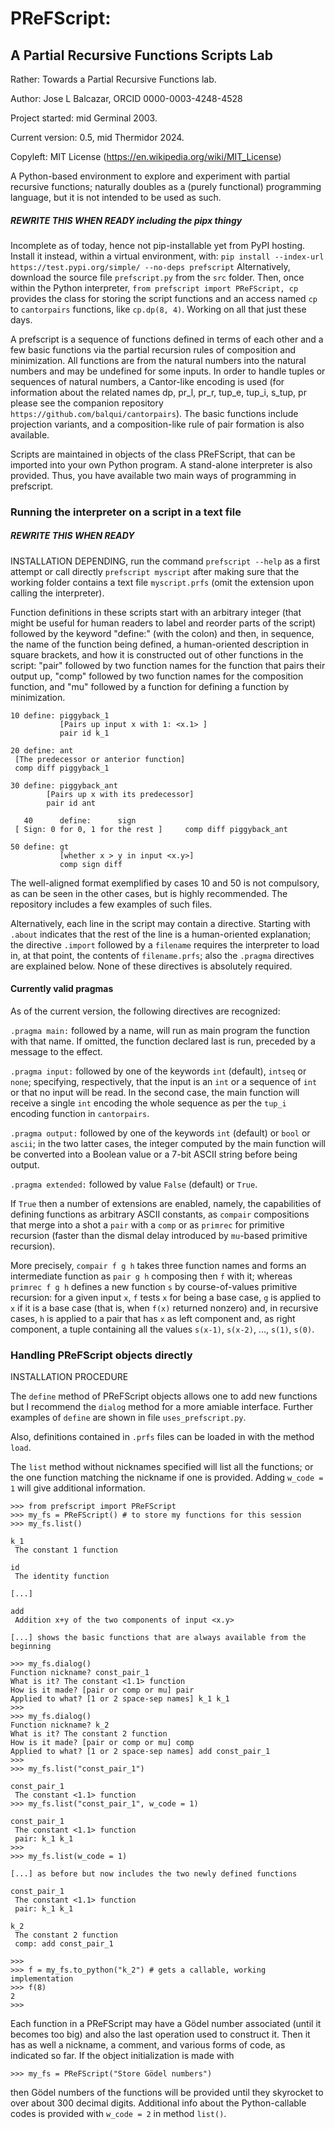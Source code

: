 # PReFScript: 
## A Partial Recursive Functions Scripts Lab

Rather: Towards a Partial Recursive Functions lab.

Author: Jose L Balcazar, ORCID 0000-0003-4248-4528

Project started: mid Germinal 2003.

Current version: 0.5, mid Thermidor 2024.

Copyleft: MIT License (https://en.wikipedia.org/wiki/MIT_License)

A Python-based environment to explore and experiment with partial 
recursive functions; naturally doubles as a (purely functional) 
programming language, but it is not intended to be used as such.

##### REWRITE THIS WHEN READY including the pipx thingy
Incomplete as of today, hence not pip-installable yet from PyPI
hosting. Install it instead, within a virtual environment, with:
`pip install --index-url https://test.pypi.org/simple/ --no-deps prefscript`
Alternatively, download the source file `prefscript.py` from the `src` folder.
Then, once within the Python interpreter, `from prefscript import PReFScript, cp`
provides the class for storing the script functions and an access named `cp` 
to `cantorpairs` functions, like `cp.dp(8, 4)`. Working on all that just these days.

A prefscript is a sequence of functions defined in terms of each
other and a few basic functions via the partial recursion rules 
of composition and minimization. All functions are from the
natural numbers into the natural numbers and may be undefined
for some inputs. In order to handle tuples or sequences of natural
numbers, a Cantor-like encoding is used (for information about the 
related names dp, pr_l, pr_r, tup_e, tup_i, s_tup, pr please see 
the companion repository `https://github.com/balqui/cantorpairs`).
The basic functions include projection variants, and a 
composition-like rule of pair formation is also available.

Scripts are maintained in objects of the class PReFScript,
that can be imported into your own Python program. 
A stand-alone interpreter is also provided. Thus, you
have available two main ways of programming in prefscript.

### Running the interpreter on a script in a text file

##### REWRITE THIS WHEN READY

INSTALLATION DEPENDING, run the command `prefscript --help`
as a first attempt or call directly `prefscript myscript`
after making sure that the working folder contains a text 
file `myscript.prfs` (omit the extension upon calling the
interpreter).

Function definitions in these scripts start with an arbitrary
integer (that might be useful for human readers to label and
reorder parts of the script) followed by the keyword "define:" 
(with the colon) and then, in sequence, the name of the function
being defined, a human-oriented description in square brackets,
and how it is constructed out of other functions in the script:
"pair" followed by two function names for the function that 
pairs their output up, "comp" followed by two function names 
for the composition function, and "mu" followed by a function
for defining a function by minimization.

```
10 define: piggyback_1
           [Pairs up input x with 1: <x.1> ]
           pair id k_1

20 define: ant
 [The predecessor or anterior function]
 comp diff piggyback_1

30 define: piggyback_ant
        [Pairs up x with its predecessor]
        pair id ant

   40      define:      sign
 [ Sign: 0 for 0, 1 for the rest ]     comp diff piggyback_ant

50 define: gt
           [whether x > y in input <x.y>]
           comp sign diff
```

The well-aligned format exemplified by cases 10 and 50 is not
compulsory, as can be seen in the other cases, but is highly
recommended. The repository includes a few examples of such files.

Alternatively, each line in the script may contain a directive.
Starting with `.about` indicates that the rest of the line is a 
human-oriented explanation; the directive `.import` followed by a
`filename` requires the interpreter to load in, at that point, 
the contents of `filename.prfs`; also the `.pragma` directives
are explained below. None of these directives is absolutely required.

#### Currently valid pragmas

As of the current version, the following directives are recognized:

`.pragma main:` followed by a name, will run as main program
the function with that name. If omitted, the function declared
last is run, preceded by a message to the effect.

`.pragma input:` followed by one of the keywords `int` (default),
`intseq` or `none`; specifying, respectively, that the input is
an `int` or a sequence of `int` or that no input will be read.
In the second case, the main function will receive a single `int`
encoding the whole sequence as per the `tup_i` encoding function
in `cantorpairs`.

`.pragma output:` followed by one of the keywords `int` (default)
or `bool` or `ascii`; in the two latter cases, the integer computed
by the main function will be converted into a Boolean value or a
7-bit ASCII string before being output.

`.pragma extended:` followed by value `False` (default) or `True`.

If `True` then a number of extensions are enabled, namely, the 
capabilities of defining functions as arbitrary ASCII constants, 
as `compair` compositions that merge into a shot a `pair` with a 
`comp` or as `primrec` for primitive recursion (faster than the 
dismal delay introduced by `mu`-based primitive recursion).

More precisely, `compair f g h` takes three function names and
forms an intermediate function as `pair g h` composing then `f`
with it; whereas `primrec f g h` defines a new function `s` by
course-of-values primitive recursion: for a given input `x`,
`f` tests `x` for being a base case, `g` is applied to `x` if
it is a base case (that is, when `f(x)` returned nonzero) and, 
in recursive cases, `h` is applied to a pair that has `x` as
left component and, as right component, a tuple containing 
all the values `s(x-1)`, `s(x-2)`, ..., `s(1)`, `s(0)`.






### Handling PReFScript objects directly

INSTALLATION PROCEDURE

The `define` method of PReFScript objects allows one to add 
new functions but I recommend the `dialog` method for a more
 amiable interface. Further examples of 
`define` are shown in file `uses_prefscript.py`.

Also, definitions contained in `.prfs` files
can be loaded in with the method `load`.

The `list` method without nicknames specified will list all 
the functions; or the one function matching the nickname if 
one is provided. Adding `w_code = 1` will give additional 
information.


```
>>> from prefscript import PReFScript
>>> my_fs = PReFScript() # to store my functions for this session
>>> my_fs.list()

k_1 
 The constant 1 function

id
 The identity function

[...]

add
 Addition x+y of the two components of input <x.y>

[...] shows the basic functions that are always available from the beginning

>>> my_fs.dialog()
Function nickname? const_pair_1
What is it? The constant <1.1> function
How is it made? [pair or comp or mu] pair
Applied to what? [1 or 2 space-sep names] k_1 k_1
>>>
>>> my_fs.dialog()
Function nickname? k_2
What is it? The constant 2 function
How is it made? [pair or comp or mu] comp
Applied to what? [1 or 2 space-sep names] add const_pair_1
>>>
>>> my_fs.list("const_pair_1")

const_pair_1
 The constant <1.1> function
>>> my_fs.list("const_pair_1", w_code = 1)

const_pair_1
 The constant <1.1> function
 pair: k_1 k_1
>>> 
>>> my_fs.list(w_code = 1)

[...] as before but now includes the two newly defined functions

const_pair_1
 The constant <1.1> function
 pair: k_1 k_1

k_2
 The constant 2 function
 comp: add const_pair_1

>>>
>>> f = my_fs.to_python("k_2") # gets a callable, working implementation
>>> f(8)
2
>>> 
```

Each function in a PReFScript may have a Gödel number associated
(until it becomes too big) and also the last operation used 
to construct it. Then it has as well a nickname, a comment, 
and various forms of code, as indicated so far.
If the object initialization is made with

```
>>> my_fs = PReFScript("Store Gödel numbers")
```

then Gödel numbers of the functions will be provided until they
skyrocket to over about 300 decimal digits. Additional info about
the Python-callable codes is provided with `w_code = 2` in method
`list()`.


